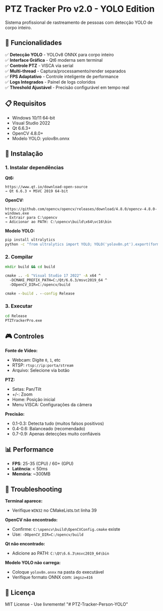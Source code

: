 # PTZ Tracker Pro v2.0 - YOLO Edition

Sistema profissional de rastreamento de pessoas com detecção YOLO de corpo inteiro.

## 🎯 Funcionalidades

✅ **Detecção YOLO** - YOLOv8 ONNX para corpo inteiro  
✅ **Interface Gráfica** - Qt6 moderna sem terminal  
✅ **Controle PTZ** - VISCA via serial  
✅ **Multi-thread** - Captura/processamento/render separados  
✅ **FPS Adaptativo** - Controle inteligente de performance  
✅ **Logs Integrados** - Painel de logs coloridos  
✅ **Threshold Ajustável** - Precisão configurável em tempo real  

## 📋 Requisitos

- Windows 10/11 64-bit
- Visual Studio 2022
- Qt 6.6.3+
- OpenCV 4.8.0+
- Modelo YOLO: yolov8n.onnx

## 🚀 Instalação

### 1. Instalar dependências

**Qt6:**
```
https://www.qt.io/download-open-source
→ Qt 6.6.3 + MSVC 2019 64-bit
```

**OpenCV:**
```
https://github.com/opencv/opencv/releases/download/4.8.0/opencv-4.8.0-windows.exe
→ Extrair para C:\opencv
→ Adicionar ao PATH: C:\opencv\build\x64\vc16\bin
```

**Modelo YOLO:**
```cmd
pip install ultralytics
python -c "from ultralytics import YOLO; YOLO('yolov8n.pt').export(format='onnx', imgsz=416)"
```

### 2. Compilar

```cmd
mkdir build && cd build

cmake .. -G "Visual Studio 17 2022" -A x64 ^
  -DCMAKE_PREFIX_PATH=C:/Qt/6.6.3/msvc2019_64 ^
  -DOpenCV_DIR=C:/opencv/build

cmake --build . --config Release
```

### 3. Executar

```cmd
cd Release
PTZTrackerPro.exe
```

## 🎮 Controles

**Fonte de Vídeo:**
- Webcam: Digite `0`, `1`, etc
- RTSP: `rtsp://ip:porta/stream`
- Arquivo: Selecione via botão

**PTZ:**
- Setas: Pan/Tilt
- +/-: Zoom
- Home: Posição inicial
- Menu VISCA: Configurações da câmera

**Precisão:**
- 0.1-0.3: Detecta tudo (muitos falsos positivos)
- 0.4-0.6: Balanceado (recomendado)
- 0.7-0.9: Apenas detecções muito confiáveis

## 📊 Performance

- **FPS**: 25-35 (CPU) / 60+ (GPU)
- **Latência**: < 50ms
- **Memória**: ~300MB

## 🔧 Troubleshooting

**Terminal aparece:**
- Verifique `WIN32` no CMakeLists.txt linha 39

**OpenCV não encontrado:**
- Confirme: `C:\opencv\build\OpenCVConfig.cmake` existe
- Use: `-DOpenCV_DIR=C:/opencv/build`

**Qt não encontrado:**
- Adicione ao PATH: `C:\Qt\6.6.3\msvc2019_64\bin`

**Modelo YOLO não carrega:**
- Coloque `yolov8n.onnx` na pasta do executável
- Verifique formato ONNX com: `imgsz=416`

## 📝 Licença

MIT License - Use livremente!
"# PTZ-Tracker-Person-YOLO" 
